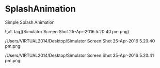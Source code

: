 # SplashAnimation
Simple Splash Animation


![alt tag](Simulator Screen Shot 25-Apr-2016 5.20.40 pm.png)


/Users/VIRTUAL2014/Desktop/Simulator Screen Shot 25-Apr-2016 5.20.40 pm.png

/Users/VIRTUAL2014/Desktop/Simulator Screen Shot 25-Apr-2016 5.20.41 pm.png